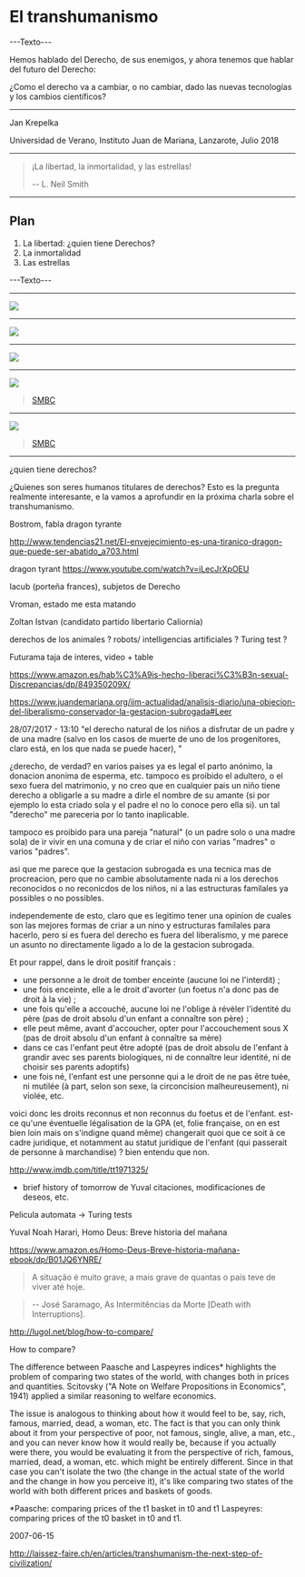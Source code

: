 El transhumanismo
===

---Texto---

Hemos hablado del Derecho, de sus enemigos, y ahora tenemos que hablar del futuro del Derecho:

¿Como el derecho va a cambiar, o no cambiar, dado las nuevas tecnologías y los cambios científicos?

---

Jan Krepelka

Universidad de Verano, Instituto Juan de Mariana, Lanzarote, Julio 2018

---

> ¡La libertad, la inmortalidad, y las estrellas!
>
> -- L. Neil Smith

---

## Plan

1. La libertad: ¿quien tiene Derechos?
2. La inmortalidad
3. Las estrellas

---Texto---

---

![](media/do-you-fear-death-1.png)

---

![](media/do-you-fear-death-2.png)

---

![](media/do-you-fear-death-3.png)

---

![](media/do-you-fear-death-4.png)

> [SMBC](https://thenib.com/do-you-fear-death-76fb193deec5)

---

![](media/do-unto-others.png)

> [SMBC](http://www.smbc-comics.com/?id=3443)

---

¿quien tiene derechos?

¿Quienes son seres humanos titulares de derechos? Esto es la pregunta realmente interesante, e la vamos a aprofundir en la próxima charla sobre el transhumanismo.


Bostrom, fabla dragon tyrante


http://www.tendencias21.net/El-envejecimiento-es-una-tiranico-dragon-que-puede-ser-abatido_a703.html

dragon tyrant
https://www.youtube.com/watch?v=iLecJrXpOEU

Iacub (porteña frances), subjetos de Derecho

Vroman, estado me esta matando

Zoltan Istvan (candidato partido libertario Caliornia)


derechos de los animales ? robots/ intelligencias artificiales ? Turing test ?

Futurama taja de interes, video + table



https://www.amazon.es/hab%C3%A9is-hecho-liberaci%C3%B3n-sexual-Discrepancias/dp/849350209X/


https://www.juandemariana.org/ijm-actualidad/analisis-diario/una-objecion-del-liberalismo-conservador-la-gestacion-subrogada#Leer


28/07/2017 - 13:10
"el derecho natural de los niños a disfrutar de un padre y de una madre (salvo en los casos de muerte de uno de los progenitores, claro está, en los que nada se puede hacer), "

¿derecho, de verdad? en varios paises ya es legal el parto anónimo, la donacion anonima de esperma, etc. tampoco es proibido el adultero, o el sexo fuera del matrimonio, y no creo que en cualquier pais un niño tiene derecho a obligarle a su madre a dirle el nombre de su amante (si por ejemplo lo esta criado sola y el padre el no lo conoce pero ella si). un tal "derecho" me pareceria por lo tanto inaplicable.

tampoco es proibido para una pareja "natural" (o un padre solo o una madre sola) de ir vivir en una comuna y de criar el niño con varias "madres" o varios "padres".

asi que me parece que la gestacion subrogada es una tecnica mas de procreacion, pero que no cambie absolutamente nada ni a los derechos reconocidos o no reconicdos de los niños, ni a las estructuras familales ya possibles o no possibles.

independemente de esto, claro que es legitimo tener una opinion de cuales son las mejores formas de criar a un nino y estructuras familales para hacerlo, pero si es fuera del derecho es fuera del liberalismo, y me parece un asunto no directamente ligado a lo de la gestacion subrogada.



Et pour rappel, dans le droit positif français :

- une personne a le droit de tomber enceinte (aucune loi ne l'interdit) ;
- une fois enceinte, elle a le droit d'avorter (un foetus n'a donc pas de droit à la vie) ;
- une fois qu'elle a accouché, aucune loi ne l'oblige à révèler l'identité du père (pas de droit absolu d'un enfant a connaître son père) ;
- elle peut même, avant d'accoucher, opter pour l'accouchement sous X (pas de droit absolu d'un enfant à connaître sa mère)
- dans ce cas l'enfant peut être adopté (pas de droit absolu de l'enfant à grandir avec ses parents biologiques, ni de connaître leur identité, ni de choisir ses parents adoptifs)
- une fois né, l'enfant est une personne qui a le droit de ne pas être tuée, ni mutilée (à part, selon son sexe, la circoncision malheureusement), ni violée, etc.

voici donc les droits reconnus et non reconnus du foetus et de l'enfant. est-ce qu'une éventuelle légalisation de la GPA (et, folie française, on en est bien loin mais on s'indigne quand même) changerait quoi que ce soit à ce cadre juridique, et notamment au statut juridique de l'enfant (qui passerait de personne à marchandise) ? bien entendu que non.


http://www.imdb.com/title/tt1971325/


+ brief history of tomorrow de Yuval citaciones, modificaciones de deseos, etc.


Pelicula automata -> Turing tests

Yuval Noah Harari, Homo Deus: Breve historia del mañana


https://www.amazon.es/Homo-Deus-Breve-historia-mañana-ebook/dp/B01JQ6YNRE/


> A situação é muito grave, a mais grave de quantas o país teve de viver até hoje.

> -- José Saramago, As Intermitências da Morte [Death with Interruptions].



http://lugol.net/blog/how-to-compare/

How to compare?

The difference between Paasche and Laspeyres indices* highlights the problem of comparing two states of the world, with changes both in prices and quantities. Scitovsky ("A Note on Welfare Propositions in Economics", 1941) applied a similar reasoning to welfare economics.

The issue is analogous to thinking about how it would feel to be, say, rich, famous, married, dead, a woman, etc. The fact is that you can only think about it from your perspective of poor, not famous, single, alive, a man, etc., and you can never know how it would really be, because if you actually were there, you would be evaluating it from the perspective of rich, famous, married, dead, a woman, etc. which might be entirely different. Since in that case you can't isolate the two (the change in the actual state of the world and the change in how you perceive it), it's like comparing two states of the world with both different prices and baskets of goods.

*Paasche: comparing prices of the t1 basket in t0 and t1
Laspeyres: comparing prices of the t0 basket in t0 and t1.

2007-06-15



http://laissez-faire.ch/en/articles/transhumanism-the-next-step-of-civilization/